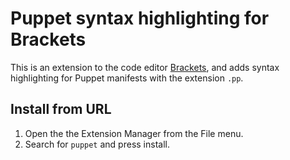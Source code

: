 # Puppet syntax highlighting for Brackets

This is an extension to the code editor [Brackets][1], and adds syntax highlighting for Puppet manifests with the extension `.pp`.

## Install from URL

1. Open the the Extension Manager from the File menu.
2. Search for `puppet` and press install.

  [1]: http://brackets.io/ "Brackets — Open source code editor built with the web for the web"
